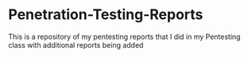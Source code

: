 # Penetration-Testing-Reports
This is a repository of my pentesting reports that I did in my Pentesting class with additional reports being added
